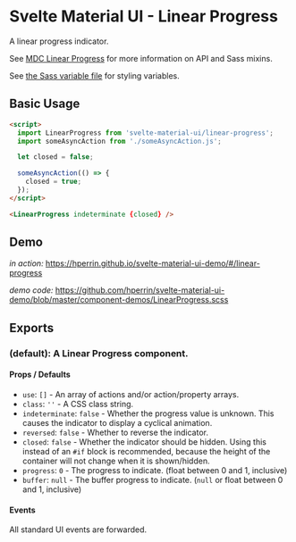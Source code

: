 # Svelte Material UI - Linear Progress

A linear progress indicator.

See [MDC Linear Progress](https://material.io/develop/web/components/linear-progress/) for more information on API and Sass mixins.

See [the Sass variable file](https://github.com/material-components/material-components-web/blob/master/packages/mdc-linear-progress/_variables.scss) for styling variables.

## Basic Usage

```html
<script>
  import LinearProgress from 'svelte-material-ui/linear-progress';
  import someAsyncAction from './someAsyncAction.js';

  let closed = false;

  someAsyncAction(() => {
    closed = true;
  });
</script>

<LinearProgress indeterminate {closed} />
```

## Demo

*in action:* https://hperrin.github.io/svelte-material-ui-demo/#/linear-progress

*demo code:* https://github.com/hperrin/svelte-material-ui-demo/blob/master/component-demos/LinearProgress.scss

## Exports

### (default): A Linear Progress component.

#### Props / Defaults

* `use`: `[]` - An array of actions and/or action/property arrays.
* `class`: `''` - A CSS class string.
* `indeterminate`: `false` - Whether the progress value is unknown. This causes the indicator to display a cyclical animation.
* `reversed`: `false` - Whether to reverse the indicator.
* `closed`: `false` - Whether the indicator should be hidden. Using this instead of an `#if` block is recommended, because the height of the container will not change when it is shown/hidden.
* `progress`: `0` - The progress to indicate. (float between 0 and 1, inclusive)
* `buffer`: `null` - The buffer progress to indicate. (`null` or float between 0 and 1, inclusive)

#### Events

All standard UI events are forwarded.

